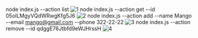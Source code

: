node index.js --action list
![1](https://github.com/ambas90/goit-node-hw-01/assets/26361378/5c99ca23-a10c-4542-bfe7-dab599cdeed0)
node index.js --action get --id 05olLMgyVQdWRwgKfg5J6
![2](https://github.com/ambas90/goit-node-hw-01/assets/26361378/8c63a69b-3599-43da-a9a3-042e0e1a45f0)
node index.js --action add --name Mango --email mango@gmail.com --phone 322-22-22
![3](https://github.com/ambas90/goit-node-hw-01/assets/26361378/796ac683-accb-420e-8934-d0a54d4f52cc)
node index.js --action remove --id qdggE76Jtbfd9eWJHrssH
![4](https://github.com/ambas90/goit-node-hw-01/assets/26361378/633b80e7-a6be-4aa0-8c2e-35747878beab)
